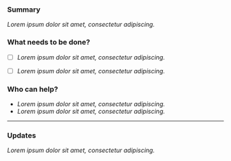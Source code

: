 <!--
Please complete the following sections when you open an issue.
You are encouraged to keep this top level comment box updated as you
develop and respond to reviews.
If you have write access to the repository please also assign the appropriate
label (or labels) to your issue.
Note that text within html comment tags will not be rendered.
-->
### Summary

<!-- Please provide a detailed description of the change or addition you are proposing, or the question you're asking.
Please provide as much context as possible and link to related issues and/or pull requests.
-->

*Lorem ipsum dolor sit amet, consectetur adipiscing.*

### What needs to be done?

<!-- We suggest using bullets (indicated by * or -) and filled checkboxes [x] here -->

- [ ] *Lorem ipsum dolor sit amet, consectetur adipiscing.*
- [ ] *Lorem ipsum dolor sit amet, consectetur adipiscing.*


### Who can help?

<!-- We suggest using bullets (indicated by * or -) and filled checkboxes [x] here -->

* *Lorem ipsum dolor sit amet, consectetur adipiscing.*
* *Lorem ipsum dolor sit amet, consectetur adipiscing.*


---

### Updates

<!-- To avoid that others have to read through the full thread of comments,
please update the initial issue with important updates (e.g. decisions taken) regularly.
You can update the task list and summary above directly (this is encouraged!) or add
new information below in this new section.
-->

*Lorem ipsum dolor sit amet, consectetur adipiscing.*
